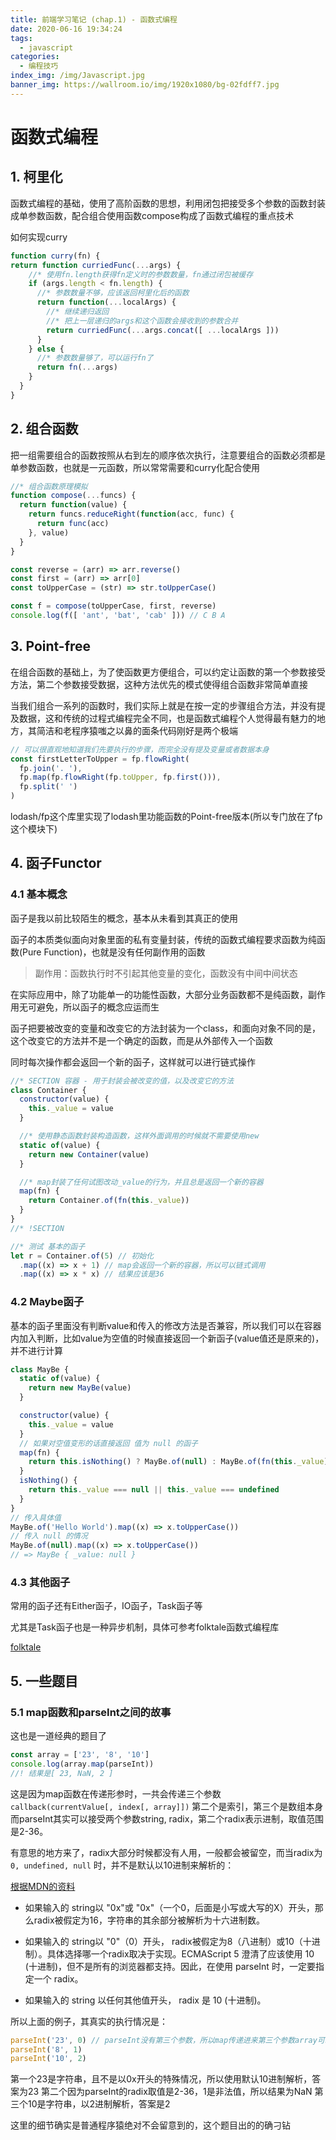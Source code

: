 ```yaml
---
title: 前端学习笔记 (chap.1) - 函数式编程
date: 2020-06-16 19:34:24
tags:
  - javascript
categories:
  - 编程技巧
index_img: /img/Javascript.jpg
banner_img: https://wallroom.io/img/1920x1080/bg-02fdff7.jpg
---
```


# 函数式编程

## 1. 柯里化

函数式编程的基础，使用了高阶函数的思想，利用闭包把接受多个参数的函数封装成单参数函数，配合组合使用函数compose构成了函数式编程的重点技术

如何实现curry

```js
function curry(fn) {
return function curriedFunc(...args) {
    //* 使用fn.length获得fn定义时的参数数量，fn通过闭包被缓存
    if (args.length < fn.length) {
      //* 参数数量不够，应该返回柯里化后的函数
      return function(...localArgs) {
        //* 继续递归返回
        //* 把上一层递归的args和这个函数会接收到的参数合并
        return curriedFunc(...args.concat([ ...localArgs ]))
      }
    } else {
      //* 参数数量够了，可以运行fn了
      return fn(...args)
    }
  }
}
```

## 2. 组合函数

把一组需要组合的函数按照从右到左的顺序依次执行，注意要组合的函数必须都是单参数函数，也就是一元函数，所以常常需要和curry化配合使用

```js
//* 组合函数原理模拟
function compose(...funcs) {
  return function(value) {
    return funcs.reduceRight(function(acc, func) {
      return func(acc)
    }, value)
  }
}

const reverse = (arr) => arr.reverse()
const first = (arr) => arr[0]
const toUpperCase = (str) => str.toUpperCase()

const f = compose(toUpperCase, first, reverse)
console.log(f([ 'ant', 'bat', 'cab' ])) // C B A
```

## 3. Point-free

在组合函数的基础上，为了使函数更方便组合，可以约定让函数的第一个参数接受方法，第二个参数接受数据，这种方法优先的模式使得组合函数非常简单直接

当我们组合一系列的函数时，我们实际上就是在按一定的步骤组合方法，并没有提及数据，这和传统的过程式编程完全不同，也是函数式编程个人觉得最有魅力的地方，其简洁和老程序猿嗤之以鼻的面条代码刚好是两个极端

```js
// 可以很直观地知道我们先要执行的步骤，而完全没有提及变量或者数据本身
const firstLetterToUpper = fp.flowRight(
  fp.join('. '),
  fp.map(fp.flowRight(fp.toUpper, fp.first())),
  fp.split(' ')
)
```

lodash/fp这个库里实现了lodash里功能函数的Point-free版本(所以专门放在了fp这个模块下)

## 4. 函子Functor

### 4.1 基本概念

函子是我以前比较陌生的概念，基本从未看到其真正的使用

函子的本质类似面向对象里面的私有变量封装，传统的函数式编程要求函数为纯函数(Pure Function)，也就是没有任何副作用的函数

>副作用：函数执行时不引起其他变量的变化，函数没有中间中间状态

在实际应用中，除了功能单一的功能性函数，大部分业务函数都不是纯函数，副作用无可避免，所以函子的概念应运而生

函子把要被改变的变量和改变它的方法封装为一个class，和面向对象不同的是，这个改变它的方法并不是一个确定的函数，而是从外部传入一个函数

同时每次操作都会返回一个新的函子，这样就可以进行链式操作

```js
//* SECTION 容器 - 用于封装会被改变的值，以及改变它的方法
class Container {
  constructor(value) {
    this._value = value
  }

  //* 使用静态函数封装构造函数，这样外面调用的时候就不需要使用new
  static of(value) {
    return new Container(value)
  }

  //* map封装了任何试图改动_value的行为，并且总是返回一个新的容器
  map(fn) {
    return Container.of(fn(this._value))
  }
}
//* !SECTION

//* 测试 基本的函子
let r = Container.of(5) // 初始化
  .map((x) => x + 1) // map会返回一个新的容器，所以可以链式调用
  .map((x) => x * x) // 结果应该是36
```

### 4.2 Maybe函子

基本的函子里面没有判断value和传入的修改方法是否兼容，所以我们可以在容器内加入判断，比如value为空值的时候直接返回一个新函子(value值还是原来的)，并不进行计算

```js
class MayBe {
  static of(value) {
    return new MayBe(value)
  }

  constructor(value) {
    this._value = value
  }
  // 如果对空值变形的话直接返回 值为 null 的函子
  map(fn) {
    return this.isNothing() ? MayBe.of(null) : MayBe.of(fn(this._value))
  }
  isNothing() {
    return this._value === null || this._value === undefined
  }
}
// 传入具体值
MayBe.of('Hello World').map((x) => x.toUpperCase())
// 传入 null 的情况
MayBe.of(null).map((x) => x.toUpperCase())
// => MayBe { _value: null }
```

### 4.3 其他函子

常用的函子还有Either函子，IO函子，Task函子等

尤其是Task函子也是一种异步机制，具体可参考folktale函数式编程库

[folktale](https://folktale.origamitower.com/)

## 5. 一些题目

### 5.1 map函数和parseInt之间的故事

这也是一道经典的题目了

```js
const array = ['23', '8', '10']
console.log(array.map(parseInt))
//! 结果是[ 23, NaN, 2 ]
```

这是因为map函数在传递形参时，一共会传递三个参数 `callback(currentValue[, index[, array]])` 第二个是索引，第三个是数组本身
而parseInt其实可以接受两个参数string, radix，第二个radix表示进制，取值范围是2-36。

有意思的地方来了，radix大部分时候都没有人用，一般都会被留空，而当radix为 `0, undefined, null` 时，并不是默认以10进制来解析的：

[根据MDN的资料](https://developer.mozilla.org/zh-CN/docs/Web/JavaScript/Reference/Global_Objects/parseInt#%E6%8F%8F%E8%BF%B0)

- 如果输入的 string以 "0x"或 "0x"（一个0，后面是小写或大写的X）开头，那么radix被假定为16，字符串的其余部分被解析为十六进制数。

- 如果输入的 string以 "0"（0）开头， radix被假定为8（八进制）或10（十进制）。具体选择哪一个radix取决于实现。ECMAScript 5 澄清了应该使用 10 (十进制)，但不是所有的浏览器都支持。因此，在使用 parseInt 时，一定要指定一个 radix。

- 如果输入的 string 以任何其他值开头， radix 是 10 (十进制)。

所以上面的例子，其真实的执行情况是：

```js
parseInt('23', 0) // parseInt没有第三个参数，所以map传递进来第三个参数array可以被忽略
parseInt('8', 1)
parseInt('10', 2)
```

第一个23是字符串，且不是以0x开头的特殊情况，所以使用默认10进制解析，答案为23
第二个因为parseInt的radix取值是2-36，1是非法值，所以结果为NaN
第三个10是字符串，以2进制解析，答案是2

这里的细节确实是普通程序猿绝对不会留意到的，这个题目出的的确刁钻
